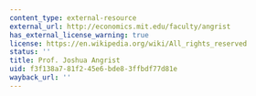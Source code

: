 ```yaml
---
content_type: external-resource
external_url: http://economics.mit.edu/faculty/angrist
has_external_license_warning: true
license: https://en.wikipedia.org/wiki/All_rights_reserved
status: ''
title: Prof. Joshua Angrist
uid: f3f138a7-81f2-45e6-bde8-3ffbdf77d81e
wayback_url: ''
---
```

